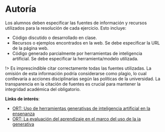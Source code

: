 # Autoría

Los alumnos deben especificar las fuentes de información y recursos utilizados para la resolución de cada ejercicio. Esto incluye:
- Código discutido o desarrollado en clase.
- Recursos o ejemplos encontrados en la web. Se debe especificar la URL de la página web.
- Código generado parcialmente por herramientas de inteligencia artificial. Se debe especificar la herramienta/modelo utilizada.

!> Es imprescindible citar correctamente todas las fuentes utilizadas. La omisión de esta información podría considerarse como plagio, lo cual conllevaría a acciones disciplinarias según las políticas de la universidad. La transparencia en la citación de fuentes es crucial para mantener la integridad académica del obligatorio.

**Links de interés**:
- [ORT: Uso de herramientas generativas de inteligencia artificial en la ensenanza](https://www.ort.edu.uy/innovaportal/file/135266/1/uso-de-herramientas-generativas-de-inteligencia-artificial-en-la-ensenanza.pdf)
- [ORT: La evaluación del aprendizaje en el marco del uso de la ia generativa](https://www.ort.edu.uy/innovaportal/file/135266/1/la-evaluacion-del-aprendizaje-en-el-marco-del-uso-de-la-ia-generativa.pdf)
